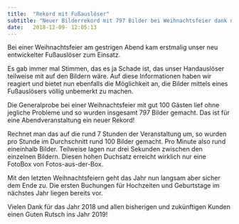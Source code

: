 ```yaml
---
title:  "Rekord mit Fußauslöser"
subtitle: "Neuer Bilderrekord mit 797 Bilder bei Weihnachtsfeier dank neuem Fußauslöser"
date:   2018-12-09- 12:05:13
---
```

Bei einer Weihnachtsfeier am gestrigen Abend kam erstmalig unser neu entwickelter Fußauslöser zum Einsatz. 

Es gab immer mal Stimmen, das es ja Schade ist, das unser Handauslöser teilweise mit auf den Bildern wäre. Auf diese Informationen haben wir reagiert und bietet nun ebenfalls die Möglichkeit an, die Bilder mittels eines Fußauslösers völlig unbemerkt zu machen.

Die Generalprobe bei einer Weihnachtsfeier mit gut 100 Gästen lief ohne jegliche Probleme und so wurden insgesamt 797 Bilder gemacht. Das ist für eine Abendveranstaltung ein neuer Rekord! 

Rechnet man das auf die rund 7 Stunden der Veranstaltung um, so wurden pro Stunde im Durchschnitt rund 100 Bilder gemacht. Pro Minute also rund eineinhalb Bilder. Teilweise lagen nur drei Sekunden zwischen den einzelnen Bildern. Diesen hohen Duchsatz erreicht wirklich nur eine FotoBox von Fotos-aus-der-Box.

Mit den letzten Weihnachtsfeiern geht das Jahr nun langsam aber sicher dem Ende zu. Die ersten Buchungen für Hochzeiten und Geburtstage im nächstes Jahr liegen bereits vor. 

Vielen Dank für das Jahr 2018 und allen bisherigen und zukünftigen Kunden einen Guten Rutsch ins Jahr 2019!